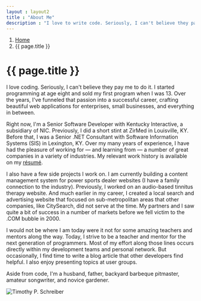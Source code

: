 ```yaml
---
layout : layout2
title : "About Me"
description : "I love to write code. Seriously, I can't believe they pay me to do it. I craft beautiful web applications for enterprises, small businesses, and everything in between."
---
```


<ol class="breadcrumb">
	<li><a href="/"><span class="fa fa-home"></span><span class="sr-only">Home</span></a></li>
	<li class="active">{{ page.title }}</li>
</ol>

<div class="row">
	<div class="col-xs-12">
		<div class="page-header">
			<h1>{{ page.title }}</h1>
		</div>
	</div>
	<div class="col-xs-12 col-md-8">
		<p class="lead">I love coding. Seriously, I can't believe they pay me to do it. I started programming at age eight and sold my first program when I was 13. Over the years, I've funneled that passion into a successful career, crafting beautiful web applications for enterprises, small businesses, and everything in between.</p>
		<p>Right now, I'm a Senior Software Developer with Kentucky Interactive, a subsidiary of NIC. Previously, I did a short stint at ZirMed in Louisville, KY. Before that, I was a Senior .NET Consultant with Software Information Systems (SIS) in Lexington, KY. Over my many years of experience, I have had the pleasure of working for &mdash; and learning from &mdash; a number of great companies in a variety of industries. My relevant work history is available on my <a href="/resume">résumé</a>.</p>
		<p>I also have a few side projects I work on. I am currently building a content management system for power sports dealer websites (I have a family connection to the industry). Previously, I worked on an audio-based tinnitus therapy website. And much earlier in my career, I created a local search and advertising website that focused on sub-metropolitan areas that other companies, like CitySearch, did not serve at the time. My partners and I saw quite a bit of success in a number of markets before we fell victim to the .COM bubble in 2000.</p> 
		<p>I would not be where I am today were it not for some amazing teachers and mentors along the way. Today, I strive to be a teacher and mentor for the next generation of programmers. Most of my effort along those lines occurs directly within my development teams and personal network. But occasionally, I find time to write a blog article that other developers find helpful. I also enjoy presenting topics at user groups.</p>
		<p>Aside from code, I'm a husband, father, backyard barbeque pitmaster, amateur songwriter, and novice gardener.</p>
	</div>
	<div class="col-xs-12 col-md-4">
		<img src="img img-responsive img-circle" src="/img/timothy-p-schreiber-2.jpg" alt="Timothy P. Schreiber" />
	</div>
</div>
